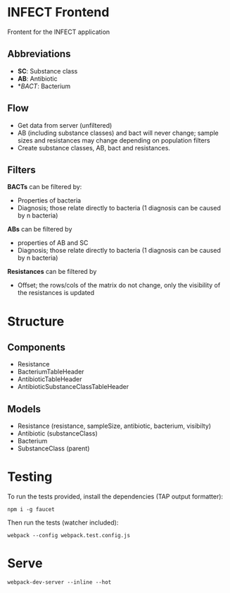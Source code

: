 # INFECT Frontend

Frontent for the INFECT application

## Abbreviations
- **SC**: Substance class
- **AB**: Antibiotic
- **BACT*: Bacterium

## Flow
 
- Get data from server (unfiltered)
- AB (including substance classes) and bact will never change; sample sizes and resistances may change depending on population filters
- Create substance classes, AB, bact and resistances. 

## Filters
**BACTs** can be filtered by:
- Properties of bacteria
- Diagnosis; those relate directly to bacteria (1 diagnosis can be caused by n bacteria)

**ABs** can be filtered by
- properties of AB and SC
- Diagnosis; those relate directly to bacteria (1 diagnosis can be caused by n bacteria)

**Resistances** can be filtered by
- Offset; the rows/cols of the matrix do not change, only the visibility of the resistances is updated


# Structure
## Components
- Resistance
- BacteriumTableHeader
- AntibioticTableHeader
- AntibioticSubstanceClassTableHeader

## Models
- Resistance (resistance, sampleSize, antibiotic, bacterium, visibilty)
- Antibiotic (substanceClass)
- Bacterium
- SubstanceClass (parent)

# Testing

To run the tests provided, install the dependencies (TAP output formatter):

```
npm i -g faucet
```

Then run the tests (watcher included): 

```
webpack --config webpack.test.config.js
```

# Serve

```
webpack-dev-server --inline --hot
```

